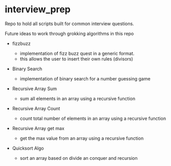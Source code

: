 # interview_prep

Repo to hold all scripts built for common interview questions.

Future ideas to work through grokking algorithms in this repo

- fizzbuzz
    - implementation of fizz buzz quest in a generic format.
    - this allows the user to insert their own rules (divisors)

- Binary Search
    - implementation of binary search for a number guessing game

- Recursive Array Sum
    - sum all elements in an array using a recursive function

- Recursive Array Count
    - count total number of elements in an array using a recursive function

- Recursive Array get max
    - get the max value from an array using a recursive function

- Quicksort Algo
    - sort an array based on divide an conquer and recursion 
